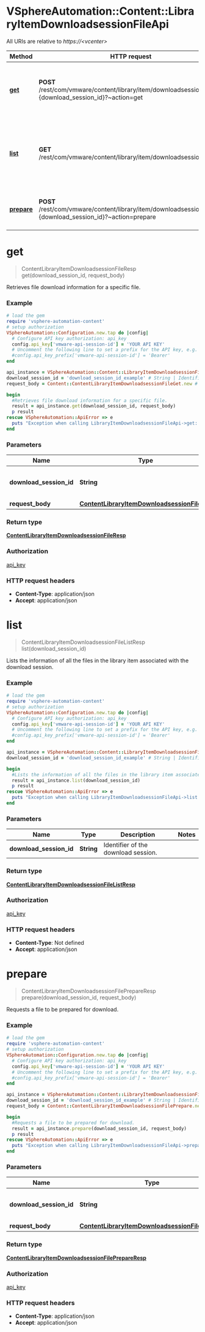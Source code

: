 # VSphereAutomation::Content::LibraryItemDownloadsessionFileApi

All URIs are relative to *https://&lt;vcenter&gt;*

Method | HTTP request | Description
------------- | ------------- | -------------
[**get**](LibraryItemDownloadsessionFileApi.md#get) | **POST** /rest/com/vmware/content/library/item/downloadsession/file/id:{download_session_id}?~action&#x3D;get | Retrieves file download information for a specific file.
[**list**](LibraryItemDownloadsessionFileApi.md#list) | **GET** /rest/com/vmware/content/library/item/downloadsession/file | Lists the information of all the files in the library item associated with the download session.
[**prepare**](LibraryItemDownloadsessionFileApi.md#prepare) | **POST** /rest/com/vmware/content/library/item/downloadsession/file/id:{download_session_id}?~action&#x3D;prepare | Requests a file to be prepared for download.


# **get**
> ContentLibraryItemDownloadsessionFileResp get(download_session_id, request_body)

Retrieves file download information for a specific file.

### Example
```ruby
# load the gem
require 'vsphere-automation-content'
# setup authorization
VSphereAutomation::Configuration.new.tap do |config|
  # Configure API key authorization: api_key
  config.api_key['vmware-api-session-id'] = 'YOUR API KEY'
  # Uncomment the following line to set a prefix for the API key, e.g. 'Bearer' (defaults to nil)
  #config.api_key_prefix['vmware-api-session-id'] = 'Bearer'
end

api_instance = VSphereAutomation::Content::LibraryItemDownloadsessionFileApi.new
download_session_id = 'download_session_id_example' # String | Identifier of the download session.
request_body = Content::ContentLibraryItemDownloadsessionFileGet.new # ContentLibraryItemDownloadsessionFileGet | 

begin
  #Retrieves file download information for a specific file.
  result = api_instance.get(download_session_id, request_body)
  p result
rescue VSphereAutomation::ApiError => e
  puts "Exception when calling LibraryItemDownloadsessionFileApi->get: #{e}"
end
```

### Parameters

Name | Type | Description  | Notes
------------- | ------------- | ------------- | -------------
 **download_session_id** | **String**| Identifier of the download session. | 
 **request_body** | [**ContentLibraryItemDownloadsessionFileGet**](ContentLibraryItemDownloadsessionFileGet.md)|  | 

### Return type

[**ContentLibraryItemDownloadsessionFileResp**](ContentLibraryItemDownloadsessionFileResp.md)

### Authorization

[api_key](../README.md#api_key)

### HTTP request headers

 - **Content-Type**: application/json
 - **Accept**: application/json



# **list**
> ContentLibraryItemDownloadsessionFileListResp list(download_session_id)

Lists the information of all the files in the library item associated with the download session.

### Example
```ruby
# load the gem
require 'vsphere-automation-content'
# setup authorization
VSphereAutomation::Configuration.new.tap do |config|
  # Configure API key authorization: api_key
  config.api_key['vmware-api-session-id'] = 'YOUR API KEY'
  # Uncomment the following line to set a prefix for the API key, e.g. 'Bearer' (defaults to nil)
  #config.api_key_prefix['vmware-api-session-id'] = 'Bearer'
end

api_instance = VSphereAutomation::Content::LibraryItemDownloadsessionFileApi.new
download_session_id = 'download_session_id_example' # String | Identifier of the download session.

begin
  #Lists the information of all the files in the library item associated with the download session.
  result = api_instance.list(download_session_id)
  p result
rescue VSphereAutomation::ApiError => e
  puts "Exception when calling LibraryItemDownloadsessionFileApi->list: #{e}"
end
```

### Parameters

Name | Type | Description  | Notes
------------- | ------------- | ------------- | -------------
 **download_session_id** | **String**| Identifier of the download session. | 

### Return type

[**ContentLibraryItemDownloadsessionFileListResp**](ContentLibraryItemDownloadsessionFileListResp.md)

### Authorization

[api_key](../README.md#api_key)

### HTTP request headers

 - **Content-Type**: Not defined
 - **Accept**: application/json



# **prepare**
> ContentLibraryItemDownloadsessionFilePrepareResp prepare(download_session_id, request_body)

Requests a file to be prepared for download.

### Example
```ruby
# load the gem
require 'vsphere-automation-content'
# setup authorization
VSphereAutomation::Configuration.new.tap do |config|
  # Configure API key authorization: api_key
  config.api_key['vmware-api-session-id'] = 'YOUR API KEY'
  # Uncomment the following line to set a prefix for the API key, e.g. 'Bearer' (defaults to nil)
  #config.api_key_prefix['vmware-api-session-id'] = 'Bearer'
end

api_instance = VSphereAutomation::Content::LibraryItemDownloadsessionFileApi.new
download_session_id = 'download_session_id_example' # String | Identifier of the download session.
request_body = Content::ContentLibraryItemDownloadsessionFilePrepare.new # ContentLibraryItemDownloadsessionFilePrepare | 

begin
  #Requests a file to be prepared for download.
  result = api_instance.prepare(download_session_id, request_body)
  p result
rescue VSphereAutomation::ApiError => e
  puts "Exception when calling LibraryItemDownloadsessionFileApi->prepare: #{e}"
end
```

### Parameters

Name | Type | Description  | Notes
------------- | ------------- | ------------- | -------------
 **download_session_id** | **String**| Identifier of the download session. | 
 **request_body** | [**ContentLibraryItemDownloadsessionFilePrepare**](ContentLibraryItemDownloadsessionFilePrepare.md)|  | 

### Return type

[**ContentLibraryItemDownloadsessionFilePrepareResp**](ContentLibraryItemDownloadsessionFilePrepareResp.md)

### Authorization

[api_key](../README.md#api_key)

### HTTP request headers

 - **Content-Type**: application/json
 - **Accept**: application/json




